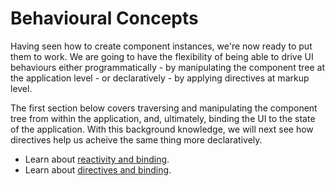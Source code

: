 # Behavioural Concepts

Having seen how to create component instances, we're now ready to put them to work. We are going to have the flexibility of being able to drive UI behaviours either programmatically - by manipulating the component tree at the application level - or declaratively - by applying directives at markup level.

The first section below covers traversing and manipulating the component tree from within the application, and, ultimately, binding the UI to the state of the application. With this background knowledge, we will next see how directives help us acheive the same thing more declaratively.

* Learn about [reactivity and binding](reactivity-and-binding.md).
* Learn about [directives and binding](directives-and-binding.md).

